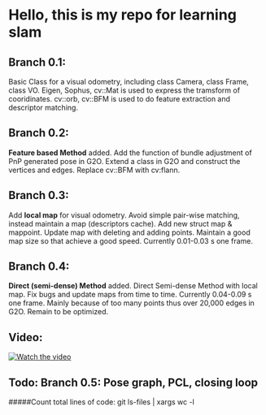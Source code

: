 # Hello, this is my repo for learning slam

## Branch 0.1:
Basic Class for a visual odometry, including class Camera, class Frame, class VO. Eigen, Sophus, cv::Mat is used to express the tramsform of cooridinates. cv::orb, cv::BFM is used to do feature extraction and descriptor matching.

## Branch 0.2:
**Feature based Method** added.
Add the function of bundle adjustment of PnP generated pose in G2O. Extend a class in G2O and construct the vertices and edges. Replace cv::BFM with cv:flann.

## Branch 0.3:
Add **local map** for visual odometry. Avoid simple pair-wise matching, instead maintain a map (descriptors cache). Add new struct map & mappoint.
Update map with deleting and adding points. Maintain a good map size so that achieve a good speed.
Currently 0.01-0.03 s one frame.

## Branch 0.4:
**Direct (semi-dense) Method** added. Direct Semi-dense Method with local map. Fix bugs and update maps from time to time.
Currently 0.04-0.09 s one frame. Mainly because of too many points thus over 20,000 edges in G2O. Remain to be optimized.

## Video:
[![Watch the video](https://raw.github.com/GabLeRoux/WebMole/master/ressources/WebMole_Youtube_Video.png)](https://drive.google.com/open?id=1tz-6XCIpMEoaopn1IC4oTPgiTRQZHe2x)

## Todo: Branch 0.5: Pose graph, PCL, closing loop

#####Count total lines of code: git ls-files | xargs wc -l
